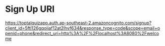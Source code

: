 # Sign Up URI
https://toptalquizapp.auth.ap-southeast-2.amazoncognito.com/signup?client_id=5ftl126gqojiaf12at2lhvf634&response_type=code&scope=email+openid+phone&redirect_uri=http%3A%2F%2Flocalhost%3A8080%2Fwelcome